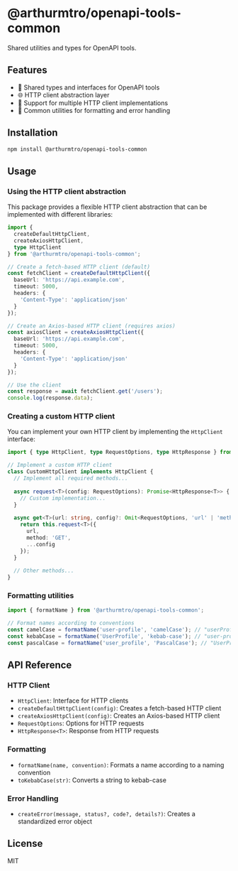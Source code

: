 # @arthurmtro/openapi-tools-common

Shared utilities and types for OpenAPI tools.

## Features

- 🧩 Shared types and interfaces for OpenAPI tools
- 🌐 HTTP client abstraction layer
- 🔄 Support for multiple HTTP client implementations
- 🧰 Common utilities for formatting and error handling

## Installation

```bash
npm install @arthurmtro/openapi-tools-common
```

## Usage

### Using the HTTP client abstraction

This package provides a flexible HTTP client abstraction that can be implemented with different libraries:

```typescript
import { 
  createDefaultHttpClient, 
  createAxiosHttpClient,
  type HttpClient 
} from '@arthurmtro/openapi-tools-common';

// Create a fetch-based HTTP client (default)
const fetchClient = createDefaultHttpClient({
  baseUrl: 'https://api.example.com',
  timeout: 5000,
  headers: {
    'Content-Type': 'application/json'
  }
});

// Create an Axios-based HTTP client (requires axios)
const axiosClient = createAxiosHttpClient({
  baseUrl: 'https://api.example.com',
  timeout: 5000,
  headers: {
    'Content-Type': 'application/json'
  }
});

// Use the client
const response = await fetchClient.get('/users');
console.log(response.data);
```

### Creating a custom HTTP client

You can implement your own HTTP client by implementing the `HttpClient` interface:

```typescript
import { type HttpClient, type RequestOptions, type HttpResponse } from '@arthurmtro/openapi-tools-common';

// Implement a custom HTTP client
class CustomHttpClient implements HttpClient {
  // Implement all required methods...
  
  async request<T>(config: RequestOptions): Promise<HttpResponse<T>> {
    // Custom implementation...
  }
  
  async get<T>(url: string, config?: Omit<RequestOptions, 'url' | 'method'>): Promise<HttpResponse<T>> {
    return this.request<T>({ 
      url, 
      method: 'GET',
      ...config
    });
  }
  
  // Other methods...
}
```

### Formatting utilities

```typescript
import { formatName } from '@arthurmtro/openapi-tools-common';

// Format names according to conventions
const camelCase = formatName('user-profile', 'camelCase'); // "userProfile"
const kebabCase = formatName('UserProfile', 'kebab-case'); // "user-profile"
const pascalCase = formatName('user_profile', 'PascalCase'); // "UserProfile"
```

## API Reference

### HTTP Client

- `HttpClient`: Interface for HTTP clients
- `createDefaultHttpClient(config)`: Creates a fetch-based HTTP client
- `createAxiosHttpClient(config)`: Creates an Axios-based HTTP client
- `RequestOptions`: Options for HTTP requests
- `HttpResponse<T>`: Response from HTTP requests

### Formatting

- `formatName(name, convention)`: Formats a name according to a naming convention
- `toKebabCase(str)`: Converts a string to kebab-case

### Error Handling

- `createError(message, status?, code?, details?)`: Creates a standardized error object

## License

MIT